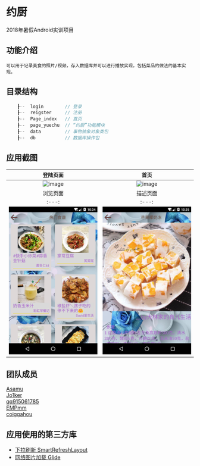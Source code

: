 # 约厨
2018年暑假Android实训项目

## 功能介绍
    可以用于记录美食的照片/视频，存入数据库并可以进行播放实现，包括菜品的做法的基本实现。

## 目录结构
```c
    ┠--  login        // 登录
    ┠--  reigster     // 注册
    ┠--  Page_index   // 首页
    ┠--  page_yuechu  // “约厨”功能模块
    ┠--  data         // 事物抽象对象类包
    ┠--  db           // 数据库操作包
```

## 应用截图
|登陆页面|首页|
|:---:|:---:|
|![image](https://github.com/AsamuQ/Project__YueChu/blob/master/appPicture/login.png?raw=true)|![image](https://github.com/AsamuQ/Project__YueChu/blob/master/appPicture/index.png)|
|浏览页面|描述页面|
|:---:|:---:|
|![image](https://github.com/AsamuQ/Project__YueChu/blob/master/appPicture/ItemView.png)|![image](https://github.com/AsamuQ/Project__YueChu/blob/master/appPicture/Item_description.png)

## 团队成员
[Asamu](https://github.com/AsamuQ)    
[Jo1ker](https://github.com/Jo1ker)    
[qq915061785](https://github.com/qq915061785)    
[EMPmm](https://github.com/EMPmm)    
[coiggahou](https://github.com/coiggahou)    

## 应用使用的第三方库
* [下拉刷新 SmartRefreshLayout](https://github.com/scwang90/SmartRefreshLayout)
* [网络图片加载 Glide](https://github.com/bumptech/glide)
